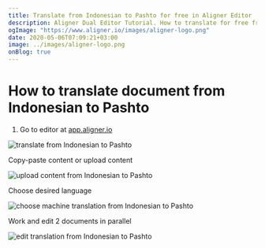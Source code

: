 ```yaml
---
title: Translate from Indonesian to Pashto for free in Aligner Editor
description: Aligner Dual Editor Tutorial. How to translate for free from Indonesian to Pashto. Aligner is multilingual document management platform. 
ogImage: "https://www.aligner.io/images/aligner-logo.png"
date: 2020-05-06T07:09:21+03:00
image: ../images/aligner-logo.png
onBlog: true
---
```


# How to translate document from Indonesian to Pashto

1. Go to editor at [app.aligner.io](https://app.aligner.io "Aligner App web page")

![translate from Indonesian to Pashto](../aligner-blank-editor.png "translate from Indonesian to Pashto")

Copy-paste content or upload content

![upload content from Indonesian to Pashto](../aligner-uploaded-document.png "upload content from Indonesian to Pashto")

Choose desired language

![choose machine translation from Indonesian to Pashto](../aligner-language-dropdown.png "choose machine translation from Indonesian to Pashto")

Work and edit 2 documents in parallel

![edit translation from Indonesian to Pashto](../aligner-double-sitded-editor.png "edit translation from Indonesian to Pashto")

